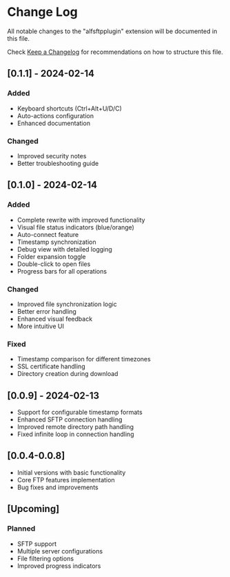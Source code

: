 # Change Log

All notable changes to the "alfsftpplugin" extension will be documented in this file.

Check [Keep a Changelog](http://keepachangelog.com/) for recommendations on how to structure this file.

## [0.1.1] - 2024-02-14
### Added
- Keyboard shortcuts (Ctrl+Alt+U/D/C)
- Auto-actions configuration
- Enhanced documentation

### Changed
- Improved security notes
- Better troubleshooting guide

## [0.1.0] - 2024-02-14
### Added
- Complete rewrite with improved functionality
- Visual file status indicators (blue/orange)
- Auto-connect feature
- Timestamp synchronization
- Debug view with detailed logging
- Folder expansion toggle
- Double-click to open files
- Progress bars for all operations

### Changed
- Improved file synchronization logic
- Better error handling
- Enhanced visual feedback
- More intuitive UI

### Fixed
- Timestamp comparison for different timezones
- SSL certificate handling
- Directory creation during download

## [0.0.9] - 2024-02-13
- Support for configurable timestamp formats
- Enhanced SFTP connection handling
- Improved remote directory path handling
- Fixed infinite loop in connection handling

## [0.0.4-0.0.8]
- Initial versions with basic functionality
- Core FTP features implementation
- Bug fixes and improvements

## [Upcoming]
### Planned
- SFTP support
- Multiple server configurations
- File filtering options
- Improved progress indicators
